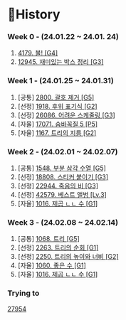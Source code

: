# 📜History

### Week 0 - (24.01.22 ~ 24.01. 24)
1. [4179. 불! [G4]](./Python/BOJ4179/README.md)
2. [12945. 재미있는 박스 정리 [G3]](./Python/BOJ12945/README.md)


### Week 1 - (24.01.25 ~ 24.01.31)
1. [공통] [2800. 괄호 제거 [G5]](./Python/BOJ2800/README.md)
2. [선정] [1918. 후위 표기식 [G2]](./Python/BOJ1918/README.md)
3. [선정] [26086. 어려운 스케줄링 [G3]](./Python/BOJ26086/README.md)
4. [자율] [17071. 숨바꼭질 5 [P5]](./Python/BOJ17071/README.md)
5. [자율] [1167. 트리의 지름 [G2]](./Python/BOJ1167/README.md)


### Week 2 - (24.02.01 ~ 24.02.07)
1. [공통] [1548. 부분 삼각 수열 [G5]](./Python/BOJ1548/README.md)
2. [선정] [18808. 스티커 붙이기 [G3]](./Python/BOJ18808/README.md)
3. [선정] [22944. 죽음의 비 [G3]](./Python/BOJ22944/README.md)
4. [선정] [42579. 베스트 앨범 [Lv.3]](./Java/src/PGS42579/README.md)
5. [자율] [1016. 제곱 ㄴㄴ 수 [G1]](./Python/BOJ1016/README.md)



### Week 3 - (24.02.08 ~ 24.02.14)
1. [공통] [1068. 트리 [G5]](./Python/BOJ1068/README.md)
2. [선정] [2263. 트리의 순회 [G1]](./Python/BOJ2263/README.md)
3. [선정] [2250. 트리의 높이와 너비 [G2]](./Python/BOJ2250/README.md)
4. [자율] [1060. 좋은 수 [G1]](./Java/src/BOJ1060/README.md)
5. [자율] [1016. 제곱 ㄴㄴ 수 [G1]](./Python/BOJ1016/README.md)




### Trying to

[27954](./Python/BOJ27954/BOJ_27954.py) 
